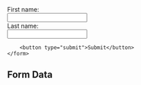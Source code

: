 <section class="jsonify">
    <form>
        <label for="fname">First name:</label><br>
        <input type="text" id="fname" name="fname"><br>
        <label for="lname">Last name:</label><br>
        <input type="text" id="lname" name="lname"><br>

        <button type="submit">Submit</button>
    </form>
</section>

<div class="results">
    <h2>Form Data</h2>
    <pre></pre>
</div>

<script>
    function handleSubmit(event) {
        event.preventDefault();

        const data = new FormData(event.target);

        const formJSON = Object.fromEntries(data.entries());

        // // for multi-selects, we need special handling
        // formJSON.snacks = data.getAll('snacks');

        const results = document.querySelector('.results pre');
        results.innerText = JSON.stringify(formJSON, null, 2);
    }

    const form = document.querySelector('.jsonify');
    form.addEventListener('submit', handleSubmit);
</script>
